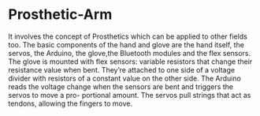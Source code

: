 # Prosthetic-Arm
It involves the concept of Prosthetics which can be applied to other fields too. The
basic components of the hand and glove are the hand itself, the servos, the Arduino, the
glove,the Bluetooth modules and the flex sensors. The glove is mounted with flex sensors:
variable resistors that change their resistance value when bent. They’re attached to one
side of a voltage divider with resistors of a constant value on the other side. The Arduino
reads the voltage change when the sensors are bent and triggers the servos to move a pro-
portional amount. The servos pull strings that act as tendons, allowing the fingers to move.
